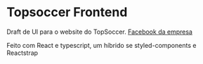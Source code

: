 # Topsoccer Frontend
Draft de UI para o website do TopSoccer. [Facebook da empresa](https://www.facebook.com/complexotopsoccer/)

Feito com React e typescript, um híbrido se styled-components e Reactstrap

